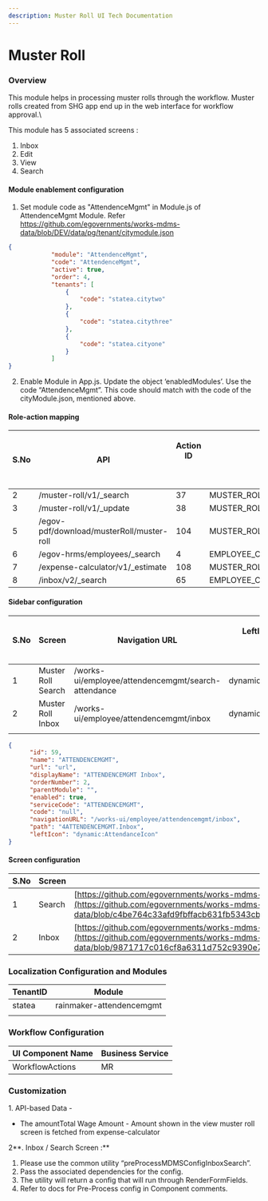```yaml
---
description: Muster Roll UI Tech Documentation
---
```


# Muster Roll

### Overview

This module helps in processing muster rolls through the workflow. Muster rolls created from SHG app end up in the web interface for workflow approval.\


This module has 5 associated screens :&#x20;

1. Inbox
2. Edit
3. View
4. Search

#### Module enablement configuration&#x20;

1. Set module code as "AttendenceMgmt" in Module.js of AttendenceMgmt  Module. Refer https://github.com/egovernments/works-mdms-data/blob/DEV/data/pg/tenant/citymodule.json

```json
{
            "module": "AttendenceMgmt",
            "code": "AttendenceMgmt",
            "active": true,
            "order": 4,
            "tenants": [
                {
                    "code": "statea.citytwo"
                },
                {
                    "code": "statea.citythree"
                },
                {
                    "code": "statea.cityone"
                }
            ]
}
```

2. Enable Module in App.js. Update the object ‘enabledModules’. Use the code “AttendenceMgmt”. This code should match with the code of the cityModule.json, mentioned above.

#### Role-action mapping

| S.No | API                                       | <p>Action ID</p><p><br></p> | Roles                                         |
| ---- | ----------------------------------------- | --------------------------- | --------------------------------------------- |
| 2    | /muster-roll/v1/\_search                  | 37                          | MUSTER\_ROLL\_VERIFIER,MUSTER\_ROLL\_APPROVER |
| 3    | /muster-roll/v1/\_update                  | 38                          | MUSTER\_ROLL\_VERIFIER,MUSTER\_ROLL\_APPROVER |
| 5    | /egov-pdf/download/musterRoll/muster-roll | 104                         | MUSTER\_ROLL\_APPROVER,MUSTER\_ROLL\_VERIFIER |
| 6    | /egov-hrms/employees/\_search             | 4                           | EMPLOYEE\_COMMON                              |
| 7    | /expense-calculator/v1/\_estimate         | 108                         | MUSTER\_ROLL\_APPROVER,MUSTER\_ROLL\_VERIFIER |
| 8    | /inbox/v2/\_search                        | 65                          | EMPLOYEE\_COMMON                              |

#### Sidebar configuration&#x20;

| S.No | Screen             | Navigation URL                                      | <p>LeftIcon Updates</p><p><br></p> | Roles                                         |
| ---- | ------------------ | --------------------------------------------------- | ---------------------------------- | --------------------------------------------- |
| 1    | Muster Roll Search | /works-ui/employee/attendencemgmt/search-attendance | dynamic:AttendanceIcon             | MUSTER\_ROLL\_APPROVER,MUSTER\_ROLL\_VERIFIER |
| 2    | Muster Roll Inbox  | /works-ui/employee/attendencemgmt/inbox             | dynamic:AttendanceIcon             | EMPLOYEE\_COMMON                              |
|      |                    |                                                     |                                    |                                               |

```json
{
      "id": 59,
      "name": "ATTENDENCEMGMT",
      "url": "url",
      "displayName": "ATTENDENCEMGMT Inbox",
      "orderNumber": 2,
      "parentModule": "",
      "enabled": true,
      "serviceCode": "ATTENDENCEMGMT",
      "code": "null",
      "navigationURL": "/works-ui/employee/attendencemgmt/inbox",
      "path": "4ATTENDENCEMGMT.Inbox",
      "leftIcon": "dynamic:AttendanceIcon"
}
```

#### Screen configuration&#x20;

| S.No | Screen | Configuration                                                                                                                                                                                                                                                                  |
| ---- | ------ | ------------------------------------------------------------------------------------------------------------------------------------------------------------------------------------------------------------------------------------------------------------------------------ |
| 1    | Search | [https://github.com/egovernments/works-mdms-data/blob/DEV/data/pg/commonMuktaUiConfig/SearchContractConfig.json](https://github.com/egovernments/works-mdms-data/blob/c4be764c33afd9fbffacb631fb5343cb0f8c28eb/data/statea/commonMuktaUiConfig/SearchAttendanceWMSConfig.json) |
| 2    | Inbox  | [https://github.com/egovernments/works-mdms-data/blob/DEV/data/pg/commonMuktaUiConfig/InboxConfigContracts.json](https://github.com/egovernments/works-mdms-data/blob/9871717c016cf8a6311d752c9390e7ea00692077/data/statea/commonMuktaUiConfig/InboxMusterConfig.json)         |

### Localization Configuration and Modules

| TenantID | Module                   |
| -------- | ------------------------ |
| statea   | rainmaker-attendencemgmt |
|          |                          |

### &#x20;Workflow Configuration

| UI Component Name | Business Service |
| ----------------- | ---------------- |
| WorkflowActions   | MR               |

### Customization

1\. API-based Data -&#x20;

* The amountTotal Wage Amount - Amount shown in the view muster roll screen is fetched from expense-calculator

2**.  Inbox / Search Screen :**&#x20;

1. Please use the common utility “preProcessMDMSConfigInboxSearch”.
2. Pass the associated dependencies for the config.
3. The utility will return a config that will run through RenderFormFields.
4. Refer to docs for Pre-Process config in Component comments.

